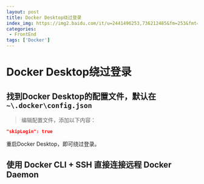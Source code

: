 ```yaml
---
layout: post
title: Docker Desktop绕过登录
index_img: https://img2.baidu.com/it/u=2441496253,736212485&fm=253&fmt=auto&app=138&f=JPEG?w=602&h=352
categories:
 - FrontEnd
tags: ['Docker']
---
```


# Docker Desktop绕过登录

## 找到Docker Desktop的配置文件，默认在`~\.docker\config.json`
> 编辑配置文件，添加以下内容：
```json
"skipLogin": true
```
重启Docker Desktop，即可绕过登录。

## 使用 Docker CLI + SSH 直接连接远程 Docker Daemon